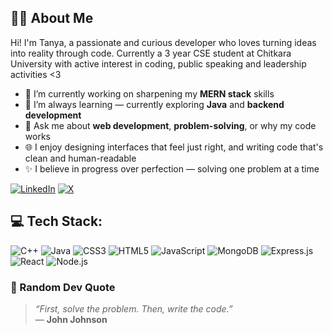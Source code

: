 ## 👩‍💻 About Me

Hi! I'm Tanya, a passionate and curious developer who loves turning ideas into reality through code. Currently a 3 year CSE student at Chitkara University with active interest in coding, public speaking and leadership activities <3

- 🔭 I’m currently working on sharpening my **MERN stack** skills
- 🌱 I’m always learning — currently exploring **Java** and **backend development**
- 💬 Ask me about **web development**, **problem-solving**, or why my code works 
- 🌐 I enjoy designing interfaces that feel just right, and writing code that's clean and human-readable
- ✨ I believe in progress over perfection — solving one problem at a time
  
[![LinkedIn](https://img.shields.io/badge/LinkedIn-0A66C2?style=for-the-badge&logo=linkedin&logoColor=white)](https://www.linkedin.com/in/tanya-u-1554a4266/)
[![X](https://img.shields.io/badge/X-000000?style=for-the-badge&logo=x&logoColor=white)](https://x.com/TanyaPvt05)

## 💻 Tech Stack:
![C++](https://img.shields.io/badge/C++-00599C?style=for-the-badge&logo=c%2B%2B&logoColor=white)
![Java](https://img.shields.io/badge/Java-ED8B00?style=for-the-badge&logo=openjdk&logoColor=white)
![CSS3](https://img.shields.io/badge/CSS3-1572B6?style=for-the-badge&logo=css3&logoColor=white)
![HTML5](https://img.shields.io/badge/HTML5-E34F26?style=for-the-badge&logo=html5&logoColor=white)
![JavaScript](https://img.shields.io/badge/JavaScript-F7DF1E?style=for-the-badge&logo=javascript&logoColor=black)
![MongoDB](https://img.shields.io/badge/MongoDB-4EA94B?style=for-the-badge&logo=mongodb&logoColor=white)
![Express.js](https://img.shields.io/badge/Express.js-000000?style=for-the-badge&logo=express&logoColor=white)
![React](https://img.shields.io/badge/React-20232A?style=for-the-badge&logo=react&logoColor=61DAFB)
![Node.js](https://img.shields.io/badge/Node.js-339933?style=for-the-badge&logo=nodedotjs&logoColor=white)

### 📝 Random Dev Quote

> *“First, solve the problem. Then, write the code.”*  
> — **John Johnson**

